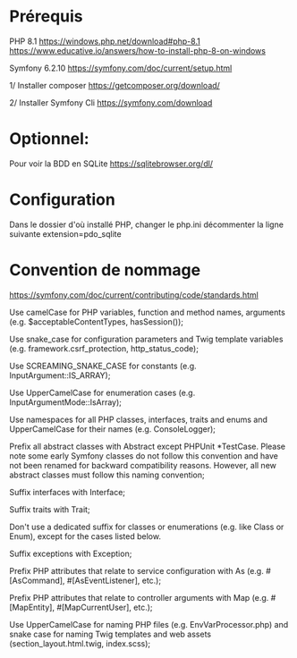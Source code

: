 # Prérequis

PHP 8.1
https://windows.php.net/download#php-8.1
https://www.educative.io/answers/how-to-install-php-8-on-windows

Symfony 6.2.10 
https://symfony.com/doc/current/setup.html

1/ Installer composer https://getcomposer.org/download/

2/ Installer Symfony Cli https://symfony.com/download

# Optionnel:
Pour voir la BDD en SQLite https://sqlitebrowser.org/dl/

# Configuration
Dans le dossier d'où installé PHP, changer le php.ini décommenter la ligne suivante 
  extension=pdo_sqlite

# Convention de nommage
https://symfony.com/doc/current/contributing/code/standards.html

Use camelCase for PHP variables, function and method names, arguments (e.g. $acceptableContentTypes, hasSession());

Use snake_case for configuration parameters and Twig template variables (e.g. framework.csrf_protection, http_status_code);

Use SCREAMING_SNAKE_CASE for constants (e.g. InputArgument::IS_ARRAY);

Use UpperCamelCase for enumeration cases (e.g. InputArgumentMode::IsArray);

Use namespaces for all PHP classes, interfaces, traits and enums and UpperCamelCase for their names (e.g. ConsoleLogger);

Prefix all abstract classes with Abstract except PHPUnit *TestCase. Please note some early Symfony classes do not follow this convention and have not been renamed for backward compatibility reasons. However, all new abstract classes must follow this naming convention;

Suffix interfaces with Interface;

Suffix traits with Trait;

Don't use a dedicated suffix for classes or enumerations (e.g. like Class or Enum), except for the cases listed below.

Suffix exceptions with Exception;

Prefix PHP attributes that relate to service configuration with As (e.g. #[AsCommand], #[AsEventListener], etc.);

Prefix PHP attributes that relate to controller arguments with Map (e.g. #[MapEntity], #[MapCurrentUser], etc.);

Use UpperCamelCase for naming PHP files (e.g. EnvVarProcessor.php) and snake case for naming Twig templates and web assets (section_layout.html.twig, index.scss);

